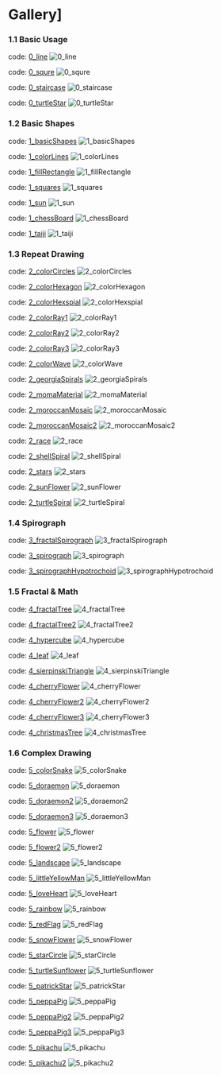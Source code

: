 # Gallery]

### 1.1 Basic Usage
code: [0_line](codes/0_line.py)
![0_line](images/0_line.png)

code: [0_squre](codes/0_squre.py)
![0_squre](images/0_squre.png)

code: [0_staircase](codes/0_staircase.py)
![0_staircase](images/0_staircase.png)

code: [0_turtleStar](codes/0_turtleStar.py)
![0_turtleStar](images/0_turtleStar.png)



### 1.2 Basic Shapes
code: [1_basicShapes](codes/1_basicShapes.py)
![1_basicShapes](images/1_basicShapes.png)

code: [1_colorLines](codes/1_colorLines.py)
![1_colorLines](images/1_colorLines.png)

code: [1_fillRectangle](codes/1_fillRectangle.py)
![1_fillRectangle](images/1_fillRectangle.png)

code: [1_squares](codes/1_squares.py)
![1_squares](images/1_squares.png)

code: [1_sun](codes/1_sun.py)
![1_sun](images/1_sun.png)

code: [1_chessBoard](codes/1_chessBoard.py)
![1_chessBoard](images/1_chessBoard.png)

code: [1_taiji](codes/1_taiji.py)
![1_taiji](images/1_taiji.png)



### 1.3 Repeat Drawing
code: [2_colorCircles](codes/2_colorCircles.py)
![2_colorCircles](images/2_colorCircles.png)

code: [2_colorHexagon](codes/2_colorHexagon.py)
![2_colorHexagon](images/2_colorHexagon.png)

code: [2_colorHexspial](codes/2_colorHexspial.py)
![2_colorHexspial](images/2_colorHexspial.png)

code: [2_colorRay1](codes/2_colorRay1.py)
![2_colorRay1](images/2_colorRay1.png)

code: [2_colorRay2](codes/2_colorRay2.py)
![2_colorRay2](images/2_colorRay2.png)

code: [2_colorRay3](codes/2_colorRay3.py)
![2_colorRay3](images/2_colorRay3.png)

code: [2_colorWave](codes/2_colorWave.py)
![2_colorWave](images/2_colorWave.png)

code: [2_georgiaSpirals](codes/2_georgiaSpirals.py)
![2_georgiaSpirals](images/2_georgiaSpirals.png)

code: [2_momaMaterial](codes/2_momaMaterial.py)
![2_momaMaterial](images/2_momaMaterial.png)

code: [2_moroccanMosaic](codes/2_moroccanMosaic.py)
![2_moroccanMosaic](images/2_moroccanMosaic.png)

code: [2_moroccanMosaic2](codes/2_moroccanMosaic2.py)
![2_moroccanMosaic2](images/2_moroccanMosaic2.png)

code: [2_race](codes/2_race.py)
![2_race](images/2_race.png)

code: [2_shellSpiral](codes/2_shellSpiral.py)
![2_shellSpiral](images/2_shellSpiral.png)

code: [2_stars](codes/2_stars.py)
![2_stars](images/2_stars.png)

code: [2_sunFlower](codes/2_sunFlower.py)
![2_sunFlower](images/2_sunFlower.png)

code: [2_turtleSpiral](codes/2_turtleSpiral.py)
![2_turtleSpiral](images/2_turtleSpiral.png)


### 1.4 Spirograph
code: [3_fractalSpirograph](codes/3_fractalSpirograph.py)
![3_fractalSpirograph](images/3_fractalSpirograph.png)

code: [3_spirograph](codes/3_spirograph.py)
![3_spirograph](images/3_spirograph.png)

code: [3_spirographHypotrochoid](codes/3_spirographHypotrochoid.py)
![3_spirographHypotrochoid](images/3_spirographHypotrochoid.png)


### 1.5 Fractal & Math
code: [4_fractalTree](codes/4_fractalTree.py)
![4_fractalTree](images/4_fractalTree.png)

code: [4_fractalTree2](codes/4_fractalTree2.py)
![4_fractalTree2](images/4_fractalTree2.png)

code: [4_hypercube](codes/4_hypercube.py)
![4_hypercube](images/4_hypercube.png)

code: [4_leaf](codes/4_leaf.py)
![4_leaf](images/4_leaf.png)

code: [4_sierpinskiTriangle](codes/4_sierpinskiTriangle.py)
![4_sierpinskiTriangle](images/4_sierpinskiTriangle.png)


code: [4_cherryFlower](codes/4_cherryFlower.py)
![4_cherryFlower](images/4_cherryFlower.png)

code: [4_cherryFlower2](codes/4_cherryFlower2.py)
![4_cherryFlower2](images/4_cherryFlower2.png)

code: [4_cherryFlower3](codes/4_cherryFlower3.py)
![4_cherryFlower3](images/4_cherryFlower3.png)

code: [4_christmasTree](codes/4_christmasTree.py)
![4_christmasTree](images/4_christmasTree.png)



### 1.6 Complex Drawing
code: [5_colorSnake](codes/5_colorSnake.py)
![5_colorSnake](images/5_colorSnake.png)

code: [5_doraemon](codes/5_doraemon.py)
![5_doraemon](images/5_doraemon.png)

code: [5_doraemon2](codes/5_doraemon2.py)
![5_doraemon2](images/5_doraemon2.png)

code: [5_doraemon3](codes/5_doraemon3.py)
![5_doraemon3](images/5_doraemon3.png)

code: [5_flower](codes/5_flower.py)
![5_flower](images/5_flower.png)

code: [5_flower2](codes/5_flower2.py)
![5_flower2](images/5_flower2.png)

code: [5_landscape](codes/5_landscape.py)
![5_landscape](images/5_landscape.png)

code: [5_littleYellowMan](codes/5_littleYellowMan.py)
![5_littleYellowMan](images/5_littleYellowMan.png)

code: [5_loveHeart](codes/5_loveHeart.py)
![5_loveHeart](images/5_loveHeart.png)

code: [5_rainbow](codes/5_rainbow.py)
![5_rainbow](images/5_rainbow.png)

code: [5_redFlag](codes/5_redFlag.py)
![5_redFlag](images/5_redFlag.png)

code: [5_snowFlower](codes/5_snowFlower.py)
![5_snowFlower](images/5_snowFlower.png)

code: [5_starCircle](codes/5_starCircle.py)
![5_starCircle](images/5_starCircle.png)

code: [5_turtleSunflower](codes/5_turtleSunflower.py)
![5_turtleSunflower](images/5_turtleSunflower.png)

code: [5_patrickStar](codes/5_patrickStar.py)
![5_patrickStar](images/5_patrickStar.png)

code: [5_peppaPig](codes/5_peppaPig.py)
![5_peppaPig](images/5_peppaPig.png)

code: [5_peppaPig2](codes/5_peppaPig2.py)
![5_peppaPig2](images/5_peppaPig2.png)

code: [5_peppaPig3](codes/5_peppaPig3.py)
![5_peppaPig3](images/5_peppaPig3.png)

code: [5_pikachu](codes/5_pikachu.py)
![5_pikachu](images/5_pikachu.png)

code: [5_pikachu2](codes/5_pikachu2.py)
![5_pikachu2](images/5_pikachu2.png)


